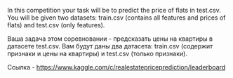 In this competition your task will be to predict the price of flats in test.csv. You will be given two datasets: train.csv (contains all features and prices of flats) and test.csv (only features).

Ваша задача этом соревновании - предсказать цены на квартиры в датасете test.csv. Вам будут даны два датасета: train.csv (содержит признаки и цены на квартиры) и test.csv (только признаки).

Ссылка - https://www.kaggle.com/c/realestatepriceprediction/leaderboard
